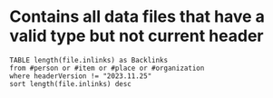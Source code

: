 # Contains all data files that have a valid type but not current header

```dataview
TABLE length(file.inlinks) as Backlinks
from #person or #item or #place or #organization 
where headerVersion != "2023.11.25"
sort length(file.inlinks) desc
```